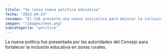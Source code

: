 ```yaml
---
titulo: "Se lanza nueva política educativa"
fecha: "2025-04-24"
resumen: "El CGE presenta una nueva iniciativa para mejorar la inclusión escolar."
imagen: "/images/news.png"
subcategoria: "politica"
---
```


La nueva política fue presentada por las autoridades del Consejo para fortalecer la inclusión educativa en zonas rurales.

